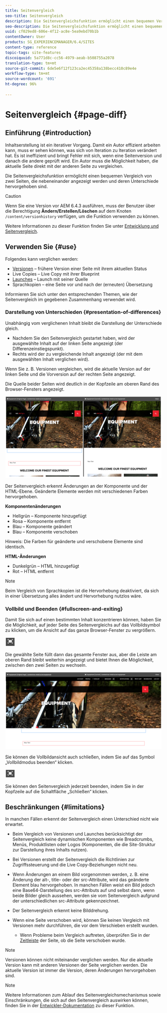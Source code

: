 ```yaml
---
title: Seitenvergleich
seo-title: Seitenvergleich
description: Die Seitenvergleichsfunktion ermöglicht einen bequemen Vergleich von zwei Seiten, die nebeneinander angezeigt werden und deren Unterschiede hervorgehoben sind.
seo-description: Die Seitenvergleichsfunktion ermöglicht einen bequemen Vergleich von zwei Seiten, die nebeneinander angezeigt werden und deren Unterschiede hervorgehoben sind.
uuid: cf029ed8-606e-4f12-ac8e-5ea9ebd70b1b
contentOwner: User
products: SG_EXPERIENCEMANAGER/6.4/SITES
content-type: reference
topic-tags: site-features
discoiquuid: 5a771d8c-cc56-4979-aeab-b508755a2078
translation-type: tm+mt
source-git-commit: 6de5e6f12f123ca2ec45358a138becc410c89e4e
workflow-type: tm+mt
source-wordcount: '691'
ht-degree: 96%

---
```



# Seitenvergleich {#page-diff}

## Einführung {#introduction}

Inhaltserstellung ist ein iterativer Vorgang. Damit ein Autor effizient arbeiten kann, muss er sehen können, was sich von Iteration zu Iteration verändert hat. Es ist ineffizient und bringt Fehler mit sich, wenn eine Seitenversion und danach die andere geprüft wird. Ein Autor muss die Möglichkeit haben, die aktuelle Seite direkt mit der anderen Seite zu vergleichen.

Die Seitenvergleichsfunktion ermöglicht einen bequemen Vergleich von zwei Seiten, die nebeneinander angezeigt werden und deren Unterschiede hervorgehoben sind.

>[!CAUTION]
>
>Wenn Sie eine Version vor AEM 6.4.3 ausführen, muss der Benutzer über die Berechtigung **Ändern/Erstellen/Löschen** auf dem Knoten `/content/versionhistory` verfügen, um die Funktion verwenden zu können.
>
>Weitere Informationen zu dieser Funktion finden Sie unter [Entwicklung und Seitenvergleich](/help/sites-developing/pagediff.md#operation-details).

## Verwenden Sie {#use}

Folgendes kann verglichen werden:

* [Versionen](/help/sites-authoring/working-with-page-versions.md#comparing-a-version-with-current-page) – frühere Version einer Seite mit ihrem aktuellen Status
* [](/help/sites-administering/msm-livecopy.md#comparing-a-live-copy-page-with-a-blueprint-page)Live Copies – Live Copy mit ihrer Blueprint
* [Launches](/help/sites-authoring/launches-editing.md#comparing-a-launch-page-to-its-source-page) – Launch mit seiner Quelle
* [](/help/sites-administering/tc-manage.md#comparing-language-copies)Sprachkopien – eine Seite vor und nach der (erneuten) Übersetzung

Informieren Sie sich unter den entsprechenden Themen, wie der Seitenvergleich im gegebenen Zusammenhang verwendet wird.

### Darstellung von Unterschieden  {#presentation-of-differences}

Unabhängig vom verglichenen Inhalt bleibt die Darstellung der Unterschiede gleich.

* Nachdem Sie den Seitenvergleich gestartet haben, wird der ausgewählte Inhalt auf der linken Seite angezeigt (der Differenzeinstiegspunkt).
* Rechts wird der zu vergleichende Inhalt angezeigt (der mit dem ausgewählten Inhalt verglichen wird).

Wenn Sie z. B. Versionen vergleichen, wird die aktuelle Version auf der linken Seite und die Vorversion auf der rechten Seite angezeigt.

Die Quelle beider Seiten wird deutlich in der Kopfzeile am oberen Rand des Browser-Fensters angezeigt.

![chlimage_1-355](assets/chlimage_1-355.png)

Der Seitenvergleich erkennt Änderungen an der Komponente und der HTML-Ebene. Geänderte Elemente werden mit verschiedenen Farben hervorgehoben.

**Komponentenänderungen**

* Hellgrün – Komponente hinzugefügt
* Rosa – Komponente entfernt
* Blau – Komponente geändert
* Blau – Komponente verschoben

Hinweis: Die Farben für geänderte und verschobene Elemente sind identisch.

**HTML-Änderungen**

* Dunkelgrün – HTML hinzugefügt
* Rot – HTML entfernt

>[!NOTE]
>
>Beim Vergleich von Sprachkopien ist die Hervorhebung deaktiviert, da sich in einer Übersetzung alles ändert und Hervorhebung nutzlos wäre.

### Vollbild und Beenden   {#fullscreen-and-exiting}

Damit Sie sich auf einen bestimmten Inhalt konzentrieren können, haben Sie die Möglichkeit, auf jeder Seite des Seitenvergleichs auf das Vollbildsymbol zu klicken, um die Ansicht auf das ganze Browser-Fenster zu vergrößern.

![](do-not-localize/chlimage_1-24.png)

Die gewählte Seite füllt dann das gesamte Fenster aus, aber die Leiste am oberen Rand bleibt weiterhin angezeigt und bietet Ihnen die Möglichkeit, zwischen den zwei Seiten zu wechseln.

![chlimage_1-356](assets/chlimage_1-356.png)

Sie können die Vollbildansicht auch schließen, indem Sie auf das Symbol „Vollbildmodus beenden“ klicken.

![](do-not-localize/chlimage_1-25.png)

Sie können den Seitenvergleich jederzeit beenden, indem Sie in der Kopfzeile auf die Schaltfläche „Schließen“ klicken.

## Beschränkungen {#limitations}

In manchen Fällen erkennt der Seitenvergleich einen Unterschied nicht wie erwartet.

* Beim Vergleich von Versionen und Launches berücksichtigt der Seitenvergleich keine dynamischen Komponenten wie Breadcrumbs, Menüs, Produktlisten oder Logos (Komponenten, die die Site-Struktur zur Darstellung ihres Inhalts nutzen).
* Bei Versionen erstellt der Seitenvergleich die Richtlinien zur Zugriffssteuerung und die Live Copy-Beziehungen nicht neu.
* Wenn Änderungen an einem Bild vorgenommen werden, z. B. eine Änderung der alt-, title- oder der src-Attribute, wird das geänderte Element blau hervorgehoben. In manchen Fällen weist ein Bild jedoch eine Base64-Darstellung des src-Attributs auf und selbst dann, wenn beide Bilder gleich aussehen, werden sie vom Seitenvergleich aufgrund der unterschiedlichen src-Attribute gekennzeichnet.
* Der Seitenvergleich erkennt keine Bilddrehung.
* Wenn eine Seite verschoben wird, können Sie keinen Vergleich mit Versionen mehr durchführen, die vor dem Verschieben erstellt wurden.

   * Wenn Probleme beim Vergleich auftreten, überprüfen Sie in der [Zeitleiste](/help/sites-authoring/basic-handling.md#timeline) der Seite, ob die Seite verschoben wurde.

>[!NOTE]
>
>Versionen können nicht miteinander verglichen werden. Nur die aktuelle Version kann mit anderen Versionen der Seite verglichen werden. Die aktuelle Version ist immer die Version, deren Änderungen hervorgehoben sind.

>[!NOTE]
>
>Weitere Informationen zum Ablauf des Seitenvergleichsmechanismus sowie Einschränkungen, die sich auf den Seitenvergleich auswirken können, finden Sie in der [Entwickler-Dokumentation](/help/sites-developing/pagediff.md) zu dieser Funktion.

